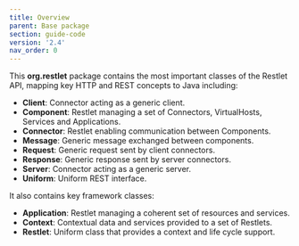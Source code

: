 ```yaml
---
title: Overview
parent: Base package
section: guide-code
version: '2.4'
nav_order: 0
---
```

This **org.restlet** package contains the most important classes of the Restlet API,
mapping key HTTP and REST concepts to Java including:

 - **Client**: Connector acting as a generic client.
 - **Component**: Restlet managing a set of Connectors, VirtualHosts, Services and Applications.
 - **Connector**: Restlet enabling communication between Components.
 - **Message**: Generic message exchanged between components.
 - **Request**: Generic request sent by client connectors.
 - **Response**: Generic response sent by server connectors.
 - **Server**: Connector acting as a generic server.
 - **Uniform**: Uniform REST interface.

It also contains key framework classes:

 - **Application**: Restlet managing a coherent set of resources and services.
 - **Context**: Contextual data and services provided to a set of Restlets.
 - **Restlet**: Uniform class that provides a context and life cycle support.
